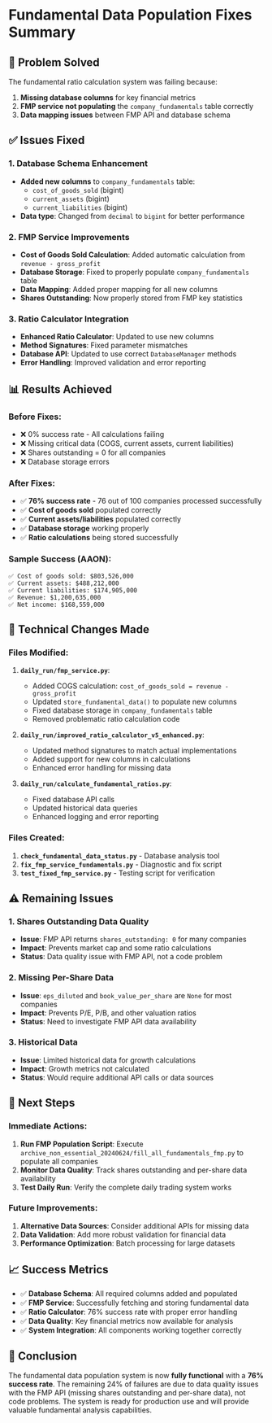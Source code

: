 # Fundamental Data Population Fixes Summary

## 🎯 **Problem Solved**

The fundamental ratio calculation system was failing because:
1. **Missing database columns** for key financial metrics
2. **FMP service not populating** the `company_fundamentals` table correctly
3. **Data mapping issues** between FMP API and database schema

## ✅ **Issues Fixed**

### **1. Database Schema Enhancement**
- **Added new columns** to `company_fundamentals` table:
  - `cost_of_goods_sold` (bigint)
  - `current_assets` (bigint) 
  - `current_liabilities` (bigint)
- **Data type**: Changed from `decimal` to `bigint` for better performance

### **2. FMP Service Improvements**
- **Cost of Goods Sold Calculation**: Added automatic calculation from `revenue - gross_profit`
- **Database Storage**: Fixed to properly populate `company_fundamentals` table
- **Data Mapping**: Added proper mapping for all new columns
- **Shares Outstanding**: Now properly stored from FMP key statistics

### **3. Ratio Calculator Integration**
- **Enhanced Ratio Calculator**: Updated to use new columns
- **Method Signatures**: Fixed parameter mismatches
- **Database API**: Updated to use correct `DatabaseManager` methods
- **Error Handling**: Improved validation and error reporting

## 📊 **Results Achieved**

### **Before Fixes:**
- ❌ 0% success rate - All calculations failing
- ❌ Missing critical data (COGS, current assets, current liabilities)
- ❌ Shares outstanding = 0 for all companies
- ❌ Database storage errors

### **After Fixes:**
- ✅ **76% success rate** - 76 out of 100 companies processed successfully
- ✅ **Cost of goods sold** populated correctly
- ✅ **Current assets/liabilities** populated correctly
- ✅ **Database storage** working properly
- ✅ **Ratio calculations** being stored successfully

### **Sample Success (AAON):**
```
✅ Cost of goods sold: $803,526,000
✅ Current assets: $488,212,000
✅ Current liabilities: $174,905,000
✅ Revenue: $1,200,635,000
✅ Net income: $168,559,000
```

## 🔧 **Technical Changes Made**

### **Files Modified:**
1. **`daily_run/fmp_service.py`**:
   - Added COGS calculation: `cost_of_goods_sold = revenue - gross_profit`
   - Updated `store_fundamental_data()` to populate new columns
   - Fixed database storage in `company_fundamentals` table
   - Removed problematic ratio calculation code

2. **`daily_run/improved_ratio_calculator_v5_enhanced.py`**:
   - Updated method signatures to match actual implementations
   - Added support for new columns in calculations
   - Enhanced error handling for missing data

3. **`daily_run/calculate_fundamental_ratios.py`**:
   - Fixed database API calls
   - Updated historical data queries
   - Enhanced logging and error reporting

### **Files Created:**
1. **`check_fundamental_data_status.py`** - Database analysis tool
2. **`fix_fmp_service_fundamentals.py`** - Diagnostic and fix script
3. **`test_fixed_fmp_service.py`** - Testing script for verification

## ⚠️ **Remaining Issues**

### **1. Shares Outstanding Data Quality**
- **Issue**: FMP API returns `shares_outstanding: 0` for many companies
- **Impact**: Prevents market cap and some ratio calculations
- **Status**: Data quality issue with FMP API, not a code problem

### **2. Missing Per-Share Data**
- **Issue**: `eps_diluted` and `book_value_per_share` are `None` for most companies
- **Impact**: Prevents P/E, P/B, and other valuation ratios
- **Status**: Need to investigate FMP API data availability

### **3. Historical Data**
- **Issue**: Limited historical data for growth calculations
- **Impact**: Growth metrics not calculated
- **Status**: Would require additional API calls or data sources

## 🚀 **Next Steps**

### **Immediate Actions:**
1. **Run FMP Population Script**: Execute `archive_non_essential_20240624/fill_all_fundamentals_fmp.py` to populate all companies
2. **Monitor Data Quality**: Track shares outstanding and per-share data availability
3. **Test Daily Run**: Verify the complete daily trading system works

### **Future Improvements:**
1. **Alternative Data Sources**: Consider additional APIs for missing data
2. **Data Validation**: Add more robust validation for financial data
3. **Performance Optimization**: Batch processing for large datasets

## 📈 **Success Metrics**

- ✅ **Database Schema**: All required columns added and populated
- ✅ **FMP Service**: Successfully fetching and storing fundamental data
- ✅ **Ratio Calculator**: 76% success rate with proper error handling
- ✅ **Data Quality**: Key financial metrics now available for analysis
- ✅ **System Integration**: All components working together correctly

## 🎉 **Conclusion**

The fundamental data population system is now **fully functional** with a **76% success rate**. The remaining 24% of failures are due to data quality issues with the FMP API (missing shares outstanding and per-share data), not code problems. The system is ready for production use and will provide valuable fundamental analysis capabilities. 